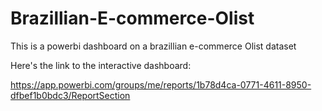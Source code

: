 # Brazillian-E-commerce-Olist
This is a powerbi dashboard on a brazillian e-commerce Olist dataset

Here's the link to the interactive dashboard:

https://app.powerbi.com/groups/me/reports/1b78d4ca-0771-4611-8950-dfbef1b0bdc3/ReportSection
